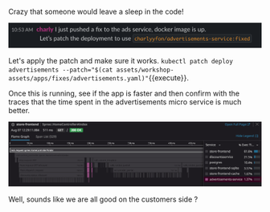 
Crazy that someone would leave a sleep in the code!

![ads image fix](./assets/ads_image_fixed.png)

Let's apply the patch and make sure it works.
`kubectl patch deploy advertisements --patch="$(cat assets/workshop-assets/apps/fixes/advertisements.yaml)"`{{execute}}.


Once this is running, see if the app is faster and then confirm with the traces that the time spent in the advertisements micro service is much better.

![Ads trace fixed](./assets/ads_fixed.png)

Well, sounds like we are all good on the customers side ?
